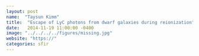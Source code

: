 ```yaml
---
layout: post
name:  "Taysun Kimm"
title:  "Escape of LyC photons from dwarf galaxies during reionization"
date:   2014-11-19 11:00:00 -0400
image: "../../../../figures/missing.jpg"
website: "https://"
categories: sfir
---
```


